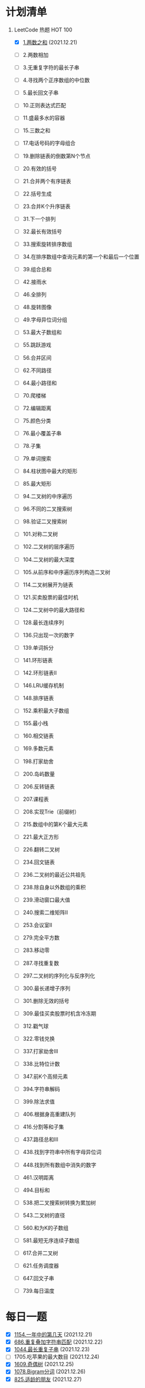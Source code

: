 # 计划清单
1. LeetCode 热题 HOT 100
   - [x] [1.两数之和](题解/1.两数之和.md) (2021.12.21)
   - [ ] 2.两数相加
   - [ ] 3.无重复字符的最长子串
   - [ ] 4.寻找两个正序数组的中位数
   - [ ] 5.最长回文子串
   - [ ] 10.正则表达式匹配
   - [ ] 11.盛最多水的容器
   - [ ] 15.三数之和
   - [ ] 17.电话号码的字母组合
   - [ ] 19.删除链表的倒数第N个节点
   - [ ] 20.有效的括号
   - [ ] 21.合并两个有序链表
   - [ ] 22.括号生成
   - [ ] 23.合并K个升序链表
   - [ ] 31.下一个排列
   - [ ] 32.最长有效括号
   - [ ] 33.搜索旋转排序数组
   - [ ] 34.在排序数组中查询元素的第一个和最后一个位置
   - [ ] 39.组合总和
   - [ ] 42.接雨水
   - [ ] 46.全排列
   - [ ] 48.旋转图像
   - [ ] 49.字母异位词分组
   - [ ] 53.最大子数组和
   - [ ] 55.跳跃游戏
   - [ ] 56.合并区间
   - [ ] 62.不同路径
   - [ ] 64.最小路径和
   - [ ] 70.爬楼梯
   - [ ] 72.编辑距离
   - [ ] 75.颜色分类
   - [ ] 76.最小覆盖子串
   - [ ] 78.子集
   - [ ] 79.单词搜索
   - [ ] 84.柱状图中最大的矩形
   - [ ] 85.最大矩形
   - [ ] 94.二叉树的中序遍历
   - [ ] 96.不同的二叉搜索树
   - [ ] 98.验证二叉搜索树
   - [ ] 101.对称二叉树
   - [ ] 102.二叉树的层序遍历
   - [ ] 104.二叉树的最大深度
   - [ ] 105.从前序和中序遍历序列构造二叉树
   - [ ] 114.二叉树展开为链表
   - [ ] 121.买卖股票的最佳时机
   - [ ] 124.二叉树中的最大路径和
   - [ ] 128.最长连续序列
   - [ ] 136.只出现一次的数字
   - [ ] 139.单词拆分
   - [ ] 141.环形链表
   - [ ] 142.环形链表II
   - [ ] 146.LRU缓存机制
   - [ ] 148.排序链表
   - [ ] 152.乘积最大子数组
   - [ ] 155.最小栈
   - [ ] 160.相交链表
   - [ ] 169.多数元素
   - [ ] 198.打家劫舍
   - [ ] 200.岛屿数量
   - [ ] 206.反转链表
   - [ ] 207.课程表
   - [ ] 208.实现Trie（前缀树）
   - [ ] 215.数组中的第K个最大元素
   - [ ] 221.最大正方形
   - [ ] 226.翻转二叉树
   - [ ] 234.回文链表
   - [ ] 236.二叉树的最近公共祖先
   - [ ] 238.除自身以外数组的乘积
   - [ ] 239.滑动窗口最大值
   - [ ] 240.搜索二维矩阵II
   - [ ] 253.会议室II
   - [ ] 279.完全平方数
   - [ ] 283.移动零
   - [ ] 287.寻找重复数
   - [ ] 297.二叉树的序列化与反序列化
   - [ ] 300.最长递增子序列
   - [ ] 301.删除无效的括号
   - [ ] 309.最佳买卖股票时机含冷冻期
   - [ ] 312.戳气球
   - [ ] 322.零钱兑换
   - [ ] 337.打家劫舍III
   - [ ] 338.比特位计数
   - [ ] 347.前K个高频元素
   - [ ] 394.字符串解码
   - [ ] 399.除法求值
   - [ ] 406.根据身高重建队列
   - [ ] 416.分割等和子集
   - [ ] 437.路径总和III
   - [ ] 438.找到字符串中所有字母异位词
   - [ ] 448.找到所有数组中消失的数字
   - [ ] 461.汉明距离
   - [ ] 494.目标和
   - [ ] 538.把二叉搜索树转换为累加树
   - [ ] 543.二叉树的直径
   - [ ] 560.和为K的子数组
   - [ ] 581.最短无序连续子数组
   - [ ] 617.合并二叉树
   - [ ] 621.任务调度器
   - [ ] 647.回文子串
   - [ ] 739.每日温度
  

# 每日一题
- [x] [1154.一年中的第几天](题解/1154.一年中的第几天.md) (2021.12.21)
- [x] [686.重复叠加字符串匹配](题解/686.重复叠加字符串匹配.md) (2021.12.22)
- [x] [1044.最长重复子串](题解/1044.最长重复子串.md) (2021.12.23)
- [ ] 1705.吃苹果的最大数目 (2021.12.24)
- [x] [1609.奇偶树](题解/1609.奇偶树.md) (2021.12.25)
- [x] [1078.Bigram分词](题解/1078.Bigram分词.md) (2021.12.26)
- [x] [825.适龄的朋友](题解/825.适龄的朋友.md) (2021.12.27)
